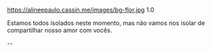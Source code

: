 https://alineepaulo.cassin.me/images/bg-flor.jpg 1.0

Estamos todos isolados neste momento,
mas não vamos nos isolar de 
compartilhar nosso amor com vocês.

--


